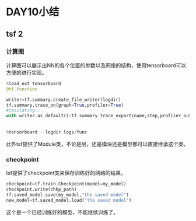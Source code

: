# DAY10小结

## tsf 2

### 计算图

计算图可以展示出NN的各个位置的参数以及网络的结构，使用tensorboard可以方便的进行实现。

```python
%load_ext tensorboard
@tf.function

writer=tf.summary.create_file_writer(logdir)
tf.summary.trace_on(graph=True,profiler=True)
#caculating...
with writer.as_default():tf.summary.trace_export(name,step,profiler_outdir=logdir)
    
    
%tensorboard --logdir logs/func
```

此外tsf提供了Module类，不论是层，还是模块还是模型都可以直接继承这个类。



### checkpoint

tsf提供了checkpoint类来保存训练好的网络的结果。

```python
checkpoint=tf.train.Checkpoint(model=my_model)
checkpoint.write(chkp_path)
tf.saved_model.save(my_model,"the saved model")
new_model=tf.saved_model.load("the saved model")
```

这个是一个已经训练好的模型，不能继续训练了。